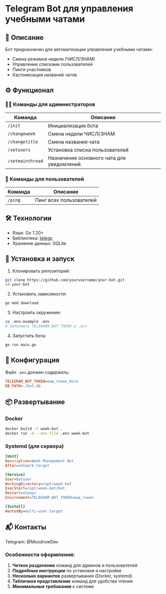
# Telegram Bot для управления учебными чатами

## 📝 Описание
Бот предназначен для автоматизации управления учебными чатами:
- Смена режимов недели (ЧИСЛ/ЗНАМ)
- Управление списками пользователей
- Пинги участников
- Кастомизация названий чатов

## ⚙️ Функционал

### 👨‍💻 Команды для администраторов
| Команда | Описание |
|---------|----------|
| `/init` | Инициализация бота |
| `/changeweek` | Смена недели ЧИСЛ/ЗНАМ |
| `/changetitle` | Смена названия чата |
| `/setusers` | Установка списка пользователей |
| `/setmainthread` | Назначение основного чата для уведомлений |

### 👤 Команды для пользователей
| Команда | Описание |
|---------|----------|
| `/ping` | Пинг всех пользователей |

## 🛠 Технологии
- Язык: Go 1.20+
- Библиотека: [telego](https://github.com/mymmrac/telego)
- Хранение данных: SQLite

## 🚀 Установка и запуск

1. Клонировать репозиторий:
```bash
git clone https://github.com/yourusername/your-bot.git
cd your-bot
```

2. Установить зависимости:
```bash
go mod download
```

3. Настроить окружение:
```bash
cp .env.example .env
# Заполнить TELEGRAM_BOT_TOKEN в .env
```

4. Запустить бота:
```bash
go run main.go
```

## 🔧 Конфигурация

Файл `.env` должен содержать:
```ini
TELEGRAM_BOT_TOKEN=ваш_токен_бота
DB_PATH=./bot.db
```

## 📦 Развертывание

### Docker
```bash
docker build -t week-bot .
docker run -d --env-file .env week-bot
```

### Systemd (для сервера)
```ini
[Unit]
Description=Week Management Bot
After=network.target

[Service]
User=botuser
WorkingDirectory=/opt/week-bot
ExecStart=/opt/week-bot/bot
Restart=always
Environment=TELEGRAM_BOT_TOKEN=ваш_токен

[Install]
WantedBy=multi-user.target
```

## 📬 Контакты   
Telegram: @MoodrowDev

### Особенности оформления:
1. **Четкое разделение** команд для админов и пользователей
2. **Подробные инструкции** по установке и настройке
3. **Несколько вариантов** развертывания (Docker, systemd)
4. **Табличное представление** команд для удобства чтения
5. **Минимальные требования** к системе
